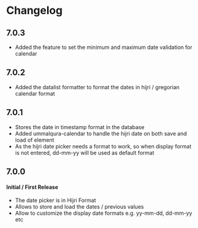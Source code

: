# Changelog

## 7.0.3
* Added the feature to set the minimum and maximum date validation for calendar

## 7.0.2
* Added the datalist formatter to format the dates in hijri / gregorian calendar format

## 7.0.1
* Stores the date in timestamp format in the database
* Added ummalqura-calendar to handle the hijri date on both save and load of element
* As the hijri date picker needs a format to work, so when display format is not entered, dd-mm-yy will be used as default format


## 7.0.0
#### Initial / First Release

* The date picker is in Hijri Format
* Allows to store and load the dates / previous values
* Allow to customize the display date formats e.g. yy-mm-dd, dd-mm-yy etc


